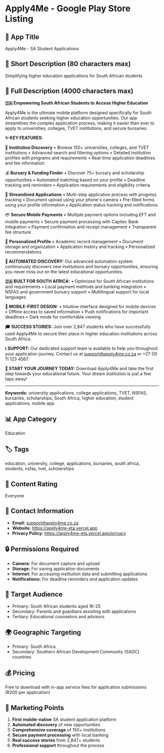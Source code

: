 # Apply4Me - Google Play Store Listing

## 📱 **App Title**
Apply4Me - SA Student Applications

## 🎯 **Short Description** (80 characters max)
Simplifying higher education applications for South African students

## 📝 **Full Description** (4000 characters max)

**🇿🇦 Empowering South African Students to Access Higher Education**

Apply4Me is the ultimate mobile platform designed specifically for South African students seeking higher education opportunities. Our app streamlines the complex application process, making it easier than ever to apply to universities, colleges, TVET institutions, and secure bursaries.

**✨ KEY FEATURES:**

🏫 **Institution Discovery**
• Browse 150+ universities, colleges, and TVET institutions
• Advanced search and filtering options
• Detailed institution profiles with programs and requirements
• Real-time application deadlines and fee information

💰 **Bursary & Funding Finder**
• Discover 75+ bursary and scholarship opportunities
• Automated matching based on your profile
• Deadline tracking and reminders
• Application requirements and eligibility criteria

📝 **Streamlined Applications**
• Multi-step application process with progress tracking
• Document upload using your phone's camera
• Pre-filled forms using your profile information
• Application status tracking and notifications

💳 **Secure Mobile Payments**
• Multiple payment options including EFT and mobile payments
• Secure payment processing with Capitec Bank integration
• Payment confirmation and receipt management
• Transparent fee structure

👤 **Personalized Profile**
• Academic record management
• Document storage and organization
• Application history and tracking
• Personalized recommendations

**🤖 AUTOMATED DISCOVERY:**
Our advanced automation system continuously discovers new institutions and bursary opportunities, ensuring you never miss out on the latest educational opportunities.

**🇿🇦 BUILT FOR SOUTH AFRICA:**
• Optimized for South African institutions and requirements
• Local payment methods and banking integration
• NSFAS and government bursary support
• Multilingual support for local languages

**📱 MOBILE-FIRST DESIGN:**
• Intuitive interface designed for mobile devices
• Offline access to saved information
• Push notifications for important deadlines
• Dark mode for comfortable viewing

**🎓 SUCCESS STORIES:**
Join over 2,847 students who have successfully used Apply4Me to secure their place in higher education institutions across South Africa.

**📞 SUPPORT:**
Our dedicated support team is available to help you throughout your application journey. Contact us at support@apply4me.co.za or +27 (0) 11 123 4567.

**🚀 START YOUR JOURNEY TODAY:**
Download Apply4Me and take the first step towards your educational future. Your dream institution is just a few taps away!

---

**Keywords:** university applications, college applications, TVET, NSFAS, bursaries, scholarships, South Africa, higher education, student applications, mobile app

## 📊 **App Category**
Education

## 🏷️ **Tags**
education, university, college, applications, bursaries, south africa, students, nsfas, tvet, scholarships

## 🎨 **Content Rating**
Everyone

## 📧 **Contact Information**
- **Email:** support@apply4me.co.za
- **Website:** https://apply4me-eta.vercel.app
- **Privacy Policy:** https://apply4me-eta.vercel.app/privacy

## 🔒 **Permissions Required**
- **Camera:** For document capture and upload
- **Storage:** For saving application documents
- **Internet:** For accessing institution data and submitting applications
- **Notifications:** For deadline reminders and application updates

## 📱 **Target Audience**
- Primary: South African students aged 16-25
- Secondary: Parents and guardians assisting with applications
- Tertiary: Educational counselors and advisors

## 🌍 **Geographic Targeting**
- Primary: South Africa
- Secondary: Southern African Development Community (SADC) countries

## 💰 **Pricing**
Free to download with in-app service fees for application submissions (R200 per application)

## 🎯 **Marketing Points**
1. **First mobile-native** SA student application platform
2. **Automated discovery** of new opportunities
3. **Comprehensive coverage** of 150+ institutions
4. **Secure payment processing** with local banking
5. **Real success stories** from 2,847+ students
6. **Professional support** throughout the process
